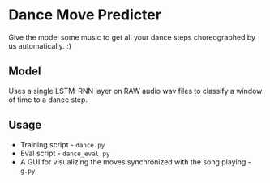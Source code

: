 # Dance Move Predicter

Give the model some music to get all your dance steps choreographed by us automatically. :)

## Model

Uses a single LSTM-RNN layer on RAW audio wav files to classify a window of time to a dance step.

## Usage

* Training script - `dance.py`
* Eval script - `dance_eval.py`
* A GUI for visualizing the moves synchronized with the song playing - `g.py`